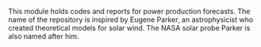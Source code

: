 This module holds codes and reports for power production forecasts. The name of the repository is inspired by Eugene Parker, an astrophysicist who created theoretical models for solar wind. The NASA solar probe Parker is also named after him.
